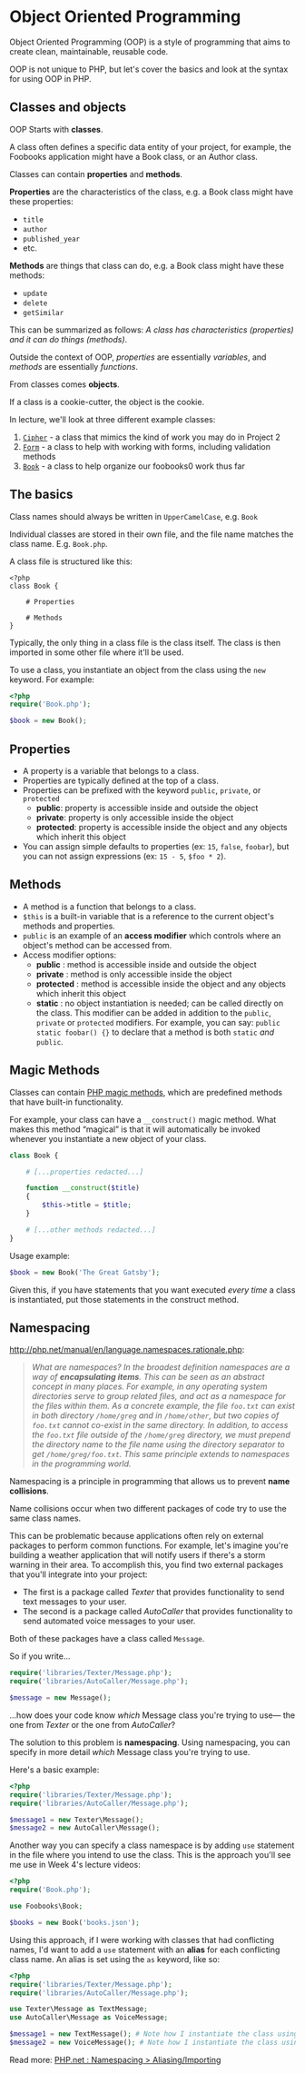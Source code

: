 # Object Oriented Programming
Object Oriented Programming (OOP) is a style of programming that aims to create clean, maintainable, reusable code.

OOP is not unique to PHP, but let's cover the basics and look at the syntax for using OOP in PHP.


## Classes and objects
OOP Starts with **classes**.

A class often defines a specific data entity of your project, for example, the Foobooks application might have a Book class, or an Author class.

Classes can contain **properties** and **methods**.

__Properties__ are the characteristics of the class, e.g. a Book class might have these properties:

+ `title`
+ `author`
+ `published_year`
+ etc.

__Methods__ are things that class can do, e.g. a Book class might have these methods:

+ `update`
+ `delete`
+ `getSimilar`

This can be summarized as follows: *A class has characteristics (properties) and it can do things (methods)*.

Outside the context of OOP, *properties* are essentially *variables*, and *methods* are essentially *functions*.

From classes comes __objects__.

If a class is a cookie-cutter, the object is the cookie.

In lecture, we'll look at three different example classes:

1. [`Cipher`](https://github.com/susanBuck/dwa15-php/tree/master/cipher) - a class that mimics the kind of work you may do in Project 2
2. [`Form`](https://github.com/susanBuck/dwa15-php/blob/master/includes/Form.php) - a class to help with working with forms, including validation methods
2. [`Book`](https://github.com/susanBuck/foobooks0/blob/master/Book.php) - a class to help organize our foobooks0 work thus far


## The basics
Class names should always be written in `UpperCamelCase`, e.g. `Book`

Individual classes are stored in their own file, and the file name matches the class name. E.g. `Book.php`.

A class file is structured like this:

```
<?php
class Book {

    # Properties

    # Methods
}
```

Typically, the only thing in a class file is the class itself. The class is then imported in some other file where it'll be used.

To use a class, you instantiate an object from the class using the `new` keyword. For example:

```php
<?php
require('Book.php');

$book = new Book();
```


## Properties
+ A property is a variable that belongs to a class.
+ Properties are typically defined at the top of a class.
+ Properties can be prefixed with the keyword `public`, `private`, or `protected`
	+ **public**: property is accessible inside and outside the object
	+ **private**: property is only accessible inside the object
	+ **protected**: property is accessible inside the object and any objects which inherit this object
+ You can assign simple defaults to properties (ex: `15`, `false`, `foobar`), but you can not assign expressions (ex: `15 - 5`, `$foo * 2`).


## Methods
+ A method is a function that belongs to a class.
+ `$this` is a built-in variable that is a reference to the current object's methods and properties.
+ `public` is an example of an **access modifier** which controls where an object's method can be accessed from.
+ Access modifier options:
    + **public** : method is accessible inside and outside the object
    + **private** : method is only accessible inside the object
    + **protected** : method is accessible inside the object and any objects which inherit this object
    + **static** : no object instantiation is needed; can be called directly on the class. This modifier can be added in addition to the `public`, `private` or `protected` modifiers. For example, you can say: `public static foobar() {}` to declare that a method is both `static` *and* `public`.


## Magic Methods
Classes can contain [PHP magic methods](http://php.net/manual/en/language.oop5.magic.php), which are predefined methods that have built-in functionality.

For example, your class can have a `__construct()` magic method. What makes this method &ldquo;magical&rdquo; is that it will automatically be invoked whenever you instantiate a new object of your class.

```php
class Book {

    # [...properties redacted...]

    function __construct($title)
    {
        $this->title = $title;
    }

    # [...other methods redacted...]
}
```

Usage example:

```php
$book = new Book('The Great Gatsby');
```

Given this, if you have statements that you want executed *every time* a class is instantiated, put those statements in the construct method.


## Namespacing

<http://php.net/manual/en/language.namespaces.rationale.php>:

> *What are namespaces? In the broadest definition namespaces are a way of **encapsulating items**. This can be seen as an abstract concept in many places. For example, in any operating system directories serve to group related files, and act as a namespace for the files within them. As a concrete example, the file `foo.txt` can exist in both directory `/home/greg` and in `/home/other`, but two copies of `foo.txt` cannot co-exist in the same directory. In addition, to access the `foo.txt` file outside of the `/home/greg` directory, we must prepend the directory name to the file name using the directory separator to get `/home/greg/foo.txt`. This same principle extends to namespaces in the programming world.*

Namespacing is a principle in programming that allows us to prevent **name collisions**.

Name collisions occur when two different packages of code try to use the same class names.

This can be problematic because applications often rely on external packages to perform common functions. For example, let's imagine you're building a weather application that will notify users if there's a storm warning in their area. To accomplish this, you find two external packages that you'll integrate into your project:

+ The first is a package called *Texter* that provides functionality to send text messages to your user.
+ The second is a package called *AutoCaller* that provides functionality to send automated voice messages to your user.

Both of these packages have a class called `Message`.

So if you write...

```php
require('libraries/Texter/Message.php');
require('libraries/AutoCaller/Message.php');

$message = new Message();
```

...how does your code know *which* Message class you're trying to use&mdash; the one from *Texter* or the one from *AutoCaller*?

The solution to this problem is __namespacing__. Using namespacing, you can specify in more detail *which* Message class you're trying to use.

Here's a basic example:

```php
<?php
require('libraries/Texter/Message.php');
require('libraries/AutoCaller/Message.php');

$message1 = new Texter\Message();
$message2 = new AutoCaller\Message();
```

Another way you can specify a class namespace is by adding `use` statement in the file where you intend to use the class. This is the approach you'll see me use in Week 4's lecture videos:

```php
<?php
require('Book.php');

use Foobooks\Book;

$books = new Book('books.json');
```

Using this approach, if I were working with classes that had conflicting names, I'd want to add a `use` statement with an __alias__ for each conflicting class name. An alias is set using the `as` keyword, like so:

```php
<?php
require('libraries/Texter/Message.php');
require('libraries/AutoCaller/Message.php');

use Texter\Message as TextMessage;
use AutoCaller\Message as VoiceMessage;

$message1 = new TextMessage(); # Note how I instantiate the class using it's alias
$message2 = new VoiceMessage(); # Note how I instantiate the class using it's alias
```

Read more: [PHP.net : Namespacing > Aliasing/Importing](http://php.net/manual/en/language.namespaces.importing.php)
